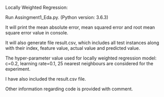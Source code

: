 Locally Weighted Regression:


Run Assingment1_Eda.py.  (Python version: 3.6.3)

It will print the mean absolute error, mean squared error and root mean square error value in console.

It will also generate file result.csv, which includes all test instances along with their index, feature value, actual value and predicted value.

The hyper-parameter value used for locally weighted regression model:
c=0.2, learning rate=0.1, 25 nearest neighbours are considered for the experiment. 

I have also included the result.csv file.

Other information regarding code is provided with comment.

